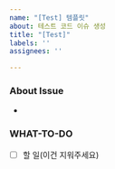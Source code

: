 ```yaml
---
name: "[Test] 템플릿"
about: 테스트 코드 이슈 생성
title: "[Test]"
labels: ''
assignees: ''

---
```


### About Issue
<!-- 어떤 테스트 코드를 작성할 것인가 -->
- 

### WHAT-TO-DO
<!-- 진행할 작업을 나열하며 할 일을 정확히 파악합니다. -->
- [ ] 할 일(이건 지워주세요)

